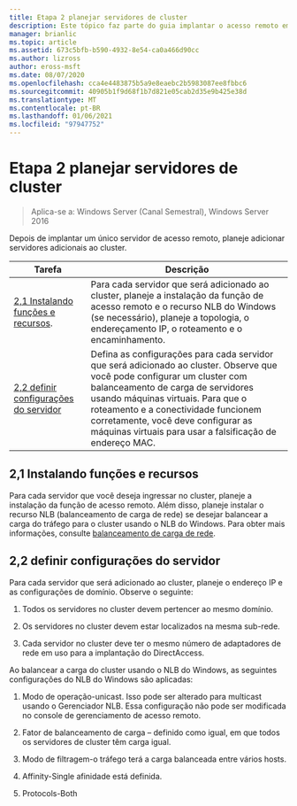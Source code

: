 ```yaml
---
title: Etapa 2 planejar servidores de cluster
description: Este tópico faz parte do guia implantar o acesso remoto em um cluster no Windows Server 2016.
manager: brianlic
ms.topic: article
ms.assetid: 673c5bfb-b590-4932-8e54-ca0a466d90cc
ms.author: lizross
author: eross-msft
ms.date: 08/07/2020
ms.openlocfilehash: cca4e4483875b5a9e8eaebc2b5983087ee8fbbc6
ms.sourcegitcommit: 40905b1f9d68f1b7d821e05cab2d35e9b425e38d
ms.translationtype: MT
ms.contentlocale: pt-BR
ms.lasthandoff: 01/06/2021
ms.locfileid: "97947752"
---
```

# <a name="step-2-plan-cluster-servers"></a>Etapa 2 planejar servidores de cluster

>Aplica-se a: Windows Server (Canal Semestral), Windows Server 2016

Depois de implantar um único servidor de acesso remoto, planeje adicionar servidores adicionais ao cluster.

|Tarefa|Descrição|
|----|--------|
|[2,1 Instalando funções e recursos](#BKMK_Install).|Para cada servidor que será adicionado ao cluster, planeje a instalação da função de acesso remoto e o recurso NLB do Windows (se necessário), planeje a topologia, o endereçamento IP, o roteamento e o encaminhamento.|
|[2,2 definir configurações do servidor](#BKMK_Config)|Defina as configurações para cada servidor que será adicionado ao cluster. Observe que você pode configurar um cluster com balanceamento de carga de servidores usando máquinas virtuais. Para que o roteamento e a conectividade funcionem corretamente, você deve configurar as máquinas virtuais para usar a falsificação de endereço MAC.|

## <a name="21-installing-roles-and-features"></a><a name="BKMK_Install"></a>2,1 Instalando funções e recursos
Para cada servidor que você deseja ingressar no cluster, planeje a instalação da função de acesso remoto. Além disso, planeje instalar o recurso NLB (balanceamento de carga de rede) se desejar balancear a carga do tráfego para o cluster usando o NLB do Windows. Para obter mais informações, consulte [balanceamento de carga de rede](../../../../../networking/technologies/network-load-balancing.md).

## <a name="22-configure-server-settings"></a><a name="BKMK_Config"></a>2,2 definir configurações do servidor
Para cada servidor que será adicionado ao cluster, planeje o endereço IP e as configurações de domínio. Observe o seguinte:

1.  Todos os servidores no cluster devem pertencer ao mesmo domínio.

2.  Os servidores no cluster devem estar localizados na mesma sub-rede.

3.  Cada servidor no cluster deve ter o mesmo número de adaptadores de rede em uso para a implantação do DirectAccess.

Ao balancear a carga do cluster usando o NLB do Windows, as seguintes configurações do NLB do Windows são aplicadas:

1.  Modo de operação-unicast. Isso pode ser alterado para multicast usando o Gerenciador NLB. Essa configuração não pode ser modificada no console de gerenciamento de acesso remoto.

2.  Fator de balanceamento de carga – definido como igual, em que todos os servidores de cluster têm carga igual.

3.  Modo de filtragem-o tráfego terá a carga balanceada entre vários hosts.

4.  Affinity-Single afinidade está definida.

5.  Protocols-Both
